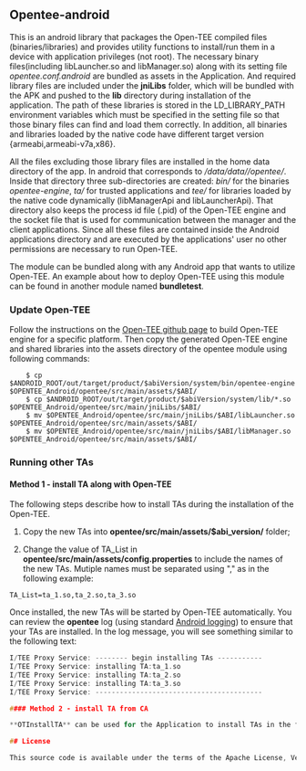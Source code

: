 ## Opentee-android

This is an android library that packages the Open-TEE compiled files (binaries/libraries) and provides utility functions to install/run them in a device with application privileges (not root). The necessary binary files(including libLauncher.so and libManager.so) along with its setting file _opentee.conf.android_ are bundled as assets in the Application. And required library files are included under the **jniLibs** folder, which will be bundled with the APK and pushed to the **lib** directory during installation of the application. The path of these libraries is stored in the LD_LIBRARY_PATH environment variables which must be specified in the setting file so that those binary files can find and load them correctly. In addition, all binaries and libraries loaded by the native code have different target version {armeabi,armeabi-v7a,x86}.

All the files excluding those library files are installed in the home data directory of the app. In android that corresponds to _/data/data/<application package name>/opentee/_. Inside that directory three sub-directories are created: _bin/_ for the binaries _opentee-engine_, _ta/_ for trusted applications and _tee/_ for libraries loaded by the native code dynamically  (libManagerApi and libLauncherApi). That directory also keeps the process id file (.pid) of the Open-TEE engine and the socket file that is used for communication between the manager and the client applications. Since all these files are contained inside the Android applications directory and are executed by the applications' user no other permissions are necessary to run Open-TEE.

The module can be bundled along with any Android app that wants to utilize Open-TEE. An example about how to deploy Open-TEE using this module can be found in another module named **bundletest**.

### Update Open-TEE

Follow the instructions on the [Open-TEE github page](https://open-tee.github.io/android/) to build Open-TEE engine for a specific platform. Then copy the generated Open-TEE engine and shared libraries into the assets directory of the opentee module using following commands:
```shell
	$ cp $ANDROID_ROOT/out/target/product/$abiVersion/system/bin/opentee-engine $OPENTEE_Android/opentee/src/main/assets/$ABI/
	$ cp $ANDROID_ROOT/out/target/product/$abiVersion/system/lib/*.so $OPENTEE_Android/opentee/src/main/jniLibs/$ABI/
	$ mv $OPENTEE_Android/opentee/src/main/jniLibs/$ABI/libLauncher.so $OPENTEE_Android/opentee/src/main/assets/$ABI/
	$ mv $OPENTEE_Android/opentee/src/main/jniLibs/$ABI/libManager.so $OPENTEE_Android/opentee/src/main/assets/$ABI/
```

### Running other TAs

#### Method 1 - install TA along with Open-TEE

The following steps describe how to install TAs during the installation of the Open-TEE.

1. Copy the new TAs into **opentee/src/main/assets/$abi_version/** folder;

2. Change the value of TA_List in **opentee/src/main/assets/config.properties** to include the names of the new TAs. Mutiple names must be separated using "," as in the following example:

```shell
TA_List=ta_1.so,ta_2.so,ta_3.so
```

Once installed, the new TAs will be started by Open-TEE automatically. You can review the **opentee** log (using standard [Android logging](https://developer.android.com/studio/debug/index.html#systemLog)) to ensure that your TAs are installed. In the log message, you will see something similar to the following text:
```c
I/TEE Proxy Service: -------- begin installing TAs -----------
I/TEE Proxy Service: installing TA:ta_1.so
I/TEE Proxy Service: installing TA:ta_2.so
I/TEE Proxy Service: installing TA:ta_3.so
I/TEE Proxy Service: -----------------------------------------

#### Method 2 - install TA from CA

**OTInstallTA** can be used for the Application to install TAs in the form of byte array streams into the _ta/_ under app home directory during runtime.

## License

This source code is available under the terms of the Apache License, Version 2.0: <http://www.apache.org/licenses/LICENSE-2.0>


